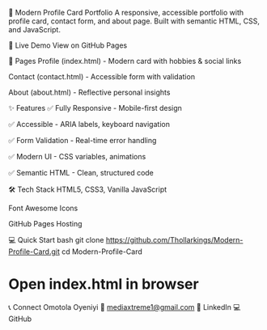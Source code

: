 🌟 Modern Profile Card Portfolio
A responsive, accessible portfolio with profile card, contact form, and about page. Built with semantic HTML, CSS, and JavaScript.

🚀 Live Demo
View on GitHub Pages

📂 Pages
Profile (index.html) - Modern card with hobbies & social links

Contact (contact.html) - Accessible form with validation

About (about.html) - Reflective personal insights

✨ Features
✅ Fully Responsive - Mobile-first design

✅ Accessible - ARIA labels, keyboard navigation

✅ Form Validation - Real-time error handling

✅ Modern UI - CSS variables, animations

✅ Semantic HTML - Clean, structured code

🛠 Tech Stack
HTML5, CSS3, Vanilla JavaScript

Font Awesome Icons

GitHub Pages Hosting

💻 Quick Start
bash
git clone https://github.com/Thollarkings/Modern-Profile-Card.git
cd Modern-Profile-Card
# Open index.html in browser
📞 Connect
Omotola Oyeniyi
📧 mediaxtreme1@gmail.com
💼 LinkedIn
💻 GitHub

